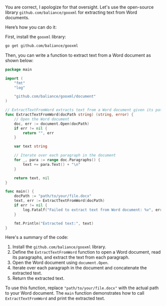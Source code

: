 You are correct, I apologize for that oversight. Let's use the open-source library `github.com/baliance/gooxml` for extracting text from Word documents. 

Here’s how you can do it:

First, install the `gooxml` library:

```sh
go get github.com/baliance/gooxml
```

Then, you can write a function to extract text from a Word document as shown below:

```go
package main

import (
	"fmt"
	"log"

	"github.com/baliance/gooxml/document"
)

// ExtractTextFromWord extracts text from a Word document given its path.
func ExtractTextFromWord(docPath string) (string, error) {
	// Open the Word document
	doc, err := document.Open(docPath)
	if err != nil {
		return "", err
	}

	var text string

	// Iterate over each paragraph in the document
	for _, para := range doc.Paragraphs() {
		text += para.Text() + "\n"
	}

	return text, nil
}

func main() {
	docPath := "path/to/your/file.docx"
	text, err := ExtractTextFromWord(docPath)
	if err != nil {
		log.Fatalf("Failed to extract text from Word document: %v", err)
	}

	fmt.Println("Extracted text:", text)
}
```

Here's a summary of the code:
1. Install the `github.com/baliance/gooxml` library.
2. Define the `ExtractTextFromWord` function to open a Word document, read its paragraphs, and extract the text from each paragraph.
3. Open the Word document using `document.Open`.
4. Iterate over each paragraph in the document and concatenate the extracted text.
5. Return the extracted text.

To use this function, replace `"path/to/your/file.docx"` with the actual path to your Word document. The `main` function demonstrates how to call `ExtractTextFromWord` and print the extracted text.